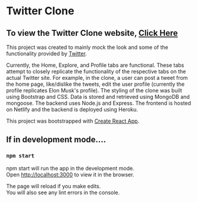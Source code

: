 # Twitter Clone

## To view the Twitter Clone website, [Click Here](https://hopeful-blackwell-01b087.netlify.app/)

This project was created to mainly mock the look and some of the functionality provided by [Twitter](https://twitter.com/).

Currently, the Home, Explore, and Profile tabs are functional. These tabs attempt to closely replicate the functionality of the respective tabs on the actual Twitter site. For example, in the clone, a user can post a tweet from the home page, like/dislike the tweets, edit the user profile (currently the profile replicates Elon Musk's profile). The styling of the clone was built using Bootstrap and CSS. Data is stored and retrieved using MongoDB and mongoose. The backend uses Node.js and Express. The frontend is hosted on Netlify and the backend is deployed using Heroku.

This project was bootstrapped with [Create React App](https://github.com/facebook/create-react-app).

## If in development mode....

### `npm start`
npm start will run the app in the development mode.\
Open [http://localhost:3000](http://localhost:3000) to view it in the browser.

The page will reload if you make edits.\
You will also see any lint errors in the console.
